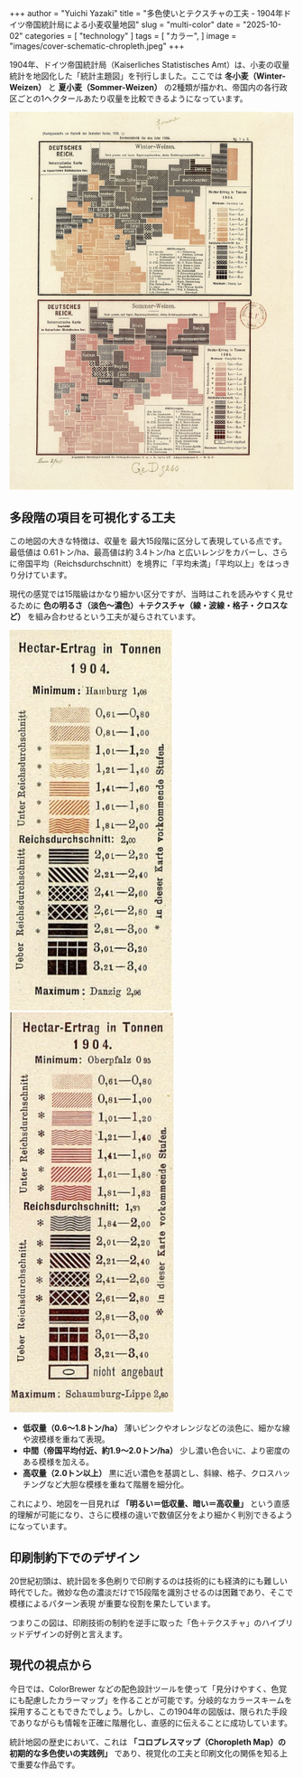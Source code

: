 +++
author = "Yuichi Yazaki"
title = "多色使いとテクスチャの工夫 - 1904年ドイツ帝国統計局による小麦収量地図"
slug = "multi-color"
date = "2025-10-02"
categories = [
    "technology"
]
tags = [
    "カラー",
]
image = "images/cover-schematic-chropleth.jpeg"
+++

1904年、ドイツ帝国統計局（Kaiserliches Statistisches Amt）は、小麦の収量統計を地図化した「統計主題図」を刊行しました。ここでは **冬小麦（Winter-Weizen）** と **夏小麦（Sommer-Weizen）** の2種類が描かれ、帝国内の各行政区ごとの1ヘクタールあたり収量を比較できるようになっています。

<!--more-->

![](images/IMG_0484.jpeg)

## 多段階の項目を可視化する工夫

この地図の大きな特徴は、収量を 最大15段階に区分して表現している点です。最低値は 0.61トン/ha、最高値は約 3.4トン/ha と広いレンジをカバーし、さらに帝国平均（Reichsdurchschnitt）を境界に「平均未満」「平均以上」をはっきり分けています。

現代の感覚では15階級はかなり細かい区分ですが、当時はこれを読みやすく見せるために **色の明るさ（淡色〜濃色）＋テクスチャ（線・波線・格子・クロスなど）** を組み合わせるという工夫が凝らされています。

![上（冬小麦）の地図の凡例](images/legend_top.jpeg)
![下（夏小麦）の地図の凡例](images/legend_bottom.jpeg)

- **低収量（0.6〜1.8トン/ha）** 薄いピンクやオレンジなどの淡色に、細かな線や波模様を重ねて表現。
- **中間（帝国平均付近、約1.9〜2.0トン/ha）** 少し濃い色合いに、より密度のある模様を加える。
- **高収量（2.0トン以上）** 黒に近い濃色を基調とし、斜線、格子、クロスハッチングなど大胆な模様を重ねて階層を細分化。

これにより、地図を一目見れば **「明るい＝低収量、暗い＝高収量」** という直感的理解が可能になり、さらに模様の違いで数値区分をより細かく判別できるようになっています。


## 印刷制約下でのデザイン

20世紀初頭は、統計図を多色刷りで印刷するのは技術的にも経済的にも難しい時代でした。微妙な色の濃淡だけで15段階を識別させるのは困難であり、そこで 模様によるパターン表現 が重要な役割を果たしています。

つまりこの図は、印刷技術の制約を逆手に取った「色＋テクスチャ」のハイブリッドデザインの好例と言えます。


## 現代の視点から

今日では、ColorBrewer などの配色設計ツールを使って「見分けやすく、色覚にも配慮したカラーマップ」を作ることが可能です。分岐的なカラースキームを採用することもできたでしょう。しかし、この1904年の図版は、限られた手段でありながらも情報を正確に階層化し、直感的に伝えることに成功しています。

統計地図の歴史において、これは **「コロプレスマップ（Choropleth Map）の初期的な多色使いの実践例」** であり、視覚化の工夫と印刷文化の関係を知る上で重要な作品です。




